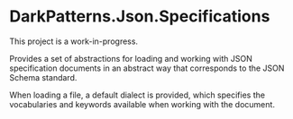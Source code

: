 # DarkPatterns.Json.Specifications

This project is a work-in-progress.

Provides a set of abstractions for loading and working with JSON specification
documents in an abstract way that corresponds to the JSON Schema standard.

When loading a file, a default dialect is provided, which specifies the
vocabularies and keywords available when working with the document.

